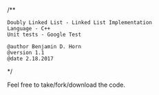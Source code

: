 /**
    
    Doubly Linked List - Linked List Implementation
    Language - C++
    Unit tests - Google Test

    @author Benjamin D. Horn
    @version 1.1
    @date 2.18.2017
*/

Feel free to take/fork/download the code. 




